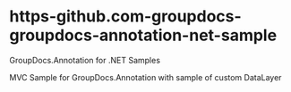 # https-github.com-groupdocs-groupdocs-annotation-net-sample
GroupDocs.Annotation for .NET Samples

MVC Sample for GroupDocs.Annotation with sample of custom DataLayer
